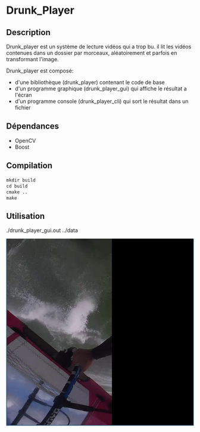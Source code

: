 # Drunk_Player

## Description

Drunk_player est un système de lecture vidéos qui a trop bu. il lit les vidéos contenues dans un dossier par morceaux, aléatoirement et parfois en transformant l'image.

Drunk_player est composé:
- d'une bibliothèque (drunk_player) contenant le code de base
- d'un programme graphique (drunk_player_gui) qui affiche le résultat a l'écran
- d'un programme console (drunk_player_cli) qui sort le résultat dans un fichier

## Dépendances

- OpenCV
- Boost

## Compilation

```shell
mkdir build
cd build
cmake ..
make
```

## Utilisation

./drunk_player_gui.out ../data


![alt text](https://raw.githubusercontent.com/Clhuhms/GenLogTest/master/drunk_player_gui.png "Drunk Player Gui")